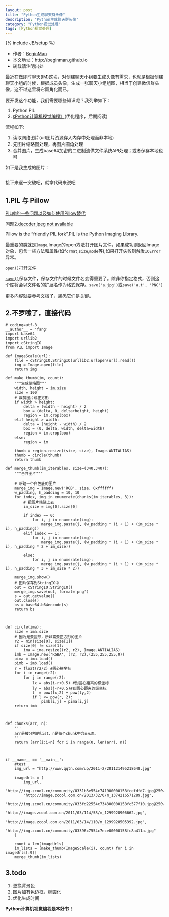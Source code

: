 ```yaml
---
layout: post
title: "Python生成聊天群头像"
description: "Python生成聊天群头像"
category: "Python视觉处理"
tags: [Python视觉处理]
---
```

{% include JB/setup %}
<ul>
    <li>作者：<a href="http://weibo.com/beginman" target="blank">BeginMan</a></li>
    <li>本文地址：http://beginman.github.io</li>
    <li>转载请注明出处</li>
</ul>
<p>最近在做即时聊天(IM)这块，对创建聊天小组要生成头像有需求，也就是根据创建聊天小组的时候，根据成员头像，生成一张聊天小组组图，相当于创建微信群头像，这不过这里将它圆角化而已。</p>

<p>要开发这个功能，我们需要哪些知识呢？我列举如下：</p>

<ol>
<li>Python PIL</li>
<li><a href="http://book.douban.com/subject/25906843/">《Python计算机视觉编程》</a>(优化程序，后期阅读)</li>
</ol>

<p>流程如下:</p>

<ol>
<li>读取网络图片(url图片资源存入内存中处理而非本地)</li>
<li>先图片缩略图处理，再图片圆角处理</li>
<li>合并图片，生成base64加密的二进制流供文件系统API处理；或者保存本地也可</li>
</ol>

<p>如下是我生成的图片：</p>

<p><img src="http://beginman.qiniudn.com/genAvatar.jpg" alt="" /></p>

<p>接下来逐一突破吧，就拿代码来说吧</p>

<!--more-->

<h2>1&#46;PIL 与 Pillow</h2>

<p><a href="http://www.douban.com/group/topic/37715851/">PIL库的一些问题以及如何使用Pillow替代</a></p>

<p>问题2.<a href="http://stackoverflow.com/questions/18504835/pil-decoder-jpeg-not-available-on-ubuntu-x64">decoder jpeg not available</a></p>

<p>Pillow is the “friendly PIL fork”,PIL is the Python Imaging Library.</p>

<p>最重要的类就是<code>Image</code>,Image的open方法打开图片文件，如果成功则返回Image对象，包含一些方法和属性(如<code>format</code>,<code>size</code>,<code>mode</code>等),如果打开失败则触发<code>IOError</code>异常。</p>

<p><a href="http://pillow.readthedocs.org/reference/Image.html#PIL.Image.open"><code>open()</code></a>打开文件</p>

<p><a href="http://pillow.readthedocs.org/reference/Image.html#PIL.Image.Image.save"><code>save()</code></a>保存文件，保存文件的时候文件名变得重要了。除非你指定格式，否则这个库将会以文件名的扩展名作为格式保存。<code>save('a.jpg')</code>或<code>save('a.t', 'PNG')</code></p>

<p>更多内容就要参考文档了，熟悉它们是关键。</p>

<h2>2&#46;不罗嗦了，直接代码</h2>

<pre><code># coding=utf-8
__author__ = 'fang'
import base64
import urllib2
import cStringIO
from PIL import Image

def ImageScale(url):
    file = cStringIO.StringIO(urllib2.urlopen(url).read())
    img = Image.open(file)
    return img

def make_thumb(im, count):
    """生成缩略图"""
    width, height = im.size
    size = 100
    # 裁剪图片成正方形
    if width &gt; height:
        delta = (width - height) / 2
        box = (delta, 0, delta+height, height)
        region = im.crop(box)
    elif height &gt; width:
        delta = (height - width) / 2
        box = (0, delta, width, delta+width)
        region = im.crop(box)
    else:
        region = im

    thumb = region.resize((size, size), Image.ANTIALIAS)
    thumb = circle(thumb)
    return thumb

def merge_thumb(im_iterables, size=(340,340)):
    """合并图片"""

    # 新建一个白色底的图片
    merge_img = Image.new('RGB', size, 0xffffff)
    w_padding, h_padding = 10, 10
    for index, img in enumerate(chunks(im_iterables, 3)):
        # 把图片粘贴上去
        im_size = img[0].size[0]

        if index == 0:
            for i, j in enumerate(img):
                merge_img.paste(j, (w_padding * (i + 1) + (im_size * i), h_padding))
        elif index == 1:
            for i, j in enumerate(img):
                merge_img.paste(j, (w_padding * (i + 1) + (im_size * i), h_padding * 2 + im_size))

        else:
            for i, j in enumerate(img):
                merge_img.paste(j, (w_padding * (i + 1) + (im_size * i), h_padding * 3 + im_size * 2))

    merge_img.show()
    # 图片保存到StringIO中
    out = cStringIO.StringIO()
    merge_img.save(out, format='png')
    s = out.getvalue()
    out.close()
    bs = base64.b64encode(s)
    return bs



def circle(ima):
    size = ima.size
    # 因为是要圆形，所以需要正方形的图片
    r2 = min(size[0], size[1])
    if size[0] != size[1]:
        ima = ima.resize((r2, r2), Image.ANTIALIAS)
    imb = Image.new('RGBA', (r2, r2),(255,255,255,0))
    pima = ima.load()
    pimb = imb.load()
    r = float(r2/2) #圆心横坐标
    for i in range(r2):
        for j in range(r2):
            lx = abs(i-r+0.5) #到圆心距离的横坐标
            ly = abs(j-r+0.5)#到圆心距离的纵坐标
            l  = pow(lx,2) + pow(ly,2)
            if l &lt;= pow(r, 2):
                pimb[i,j] = pima[i,j]
    return imb



def chunks(arr, n):
    '''
    arr是被分割的list，n是每个chunk中含n元素。
    '''
    return [arr[i:i+n] for i in range(0, len(arr), n)]



if __name__ == '__main__':
    #test
    img_url = "http://www.qqtn.com/up/2011-2/201121495218648.jpg"

    imageUrls = (
        img_url,
        "http://img.zcool.cn/community/0331b3e554c741900000158fcefdfd7.jpg@250w_188h_1c_1e",
        "http://image.zcool.com.cn/2013/32/0/m_1374216571289.jpg",
        "http://img.zcool.cn/community/033fd22554c734300000158fc577f10.jpg@250w_188h_1c_1e",
        "http://image.zcool.com.cn/2011/03/114/58/m_1299928906662.jpg",
        "http://image.zcool.com.cn/2011/03/14/110/m_1299928505392.jpg",
        "http://img.zcool.cn/community/03396c7554c7ece00000158fc8a411a.jpg"
    )

    count = len(imageUrls)
    im_lists = [make_thumb(ImageScale(i), count) for i in imageUrls[:9]]
    merge_thumb(im_lists)
</code></pre>

<h2>3&#46;todo</h2>

<ol>
<li>更换背景色</li>
<li>图片加有色边框，椭圆化</li>
<li>优化生成时间</li>
</ol>

<p><strong>Python计算机视觉编程是本好书！</strong></p>

